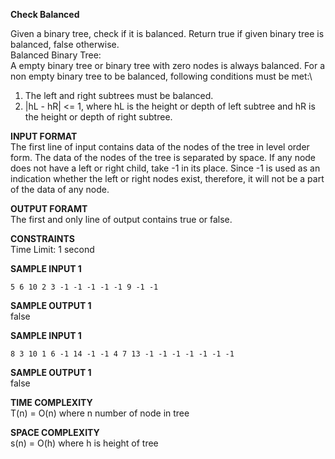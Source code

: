**Check Balanced**

Given a binary tree, check if it is balanced. Return true if given binary tree is balanced, false otherwise.\
Balanced Binary Tree:\
A empty binary tree or binary tree with zero nodes is always balanced. For a non empty binary tree to be balanced, following conditions must be met:\
1. The left and right subtrees must be balanced.
2. |hL - hR| <= 1, where hL is the height or depth of left subtree and hR is the height or depth of right subtree.    

**INPUT FORMAT**\
The first line of input contains data of the nodes of the tree in level order form. The data of the nodes of the tree is separated by space. If any node does not have a left or right child, take -1 in its place. Since -1 is used as an indication whether the left or right nodes exist, therefore, it will not be a part of the data of any node.

**OUTPUT FORAMT**\
The first and only line of output contains true or false.

**CONSTRAINTS**\
Time Limit: 1 second

**SAMPLE INPUT 1**
```
5 6 10 2 3 -1 -1 -1 -1 -1 9 -1 -1
```

**SAMPLE OUTPUT 1**\
false

**SAMPLE INPUT 1**
```
8 3 10 1 6 -1 14 -1 -1 4 7 13 -1 -1 -1 -1 -1 -1 -1
```

**SAMPLE OUTPUT 1**\
false

**TIME COMPLEXITY**\
T(n) = O(n) where n number of node in tree

**SPACE COMPLEXITY**\
s(n) = O(h) where h is height of tree